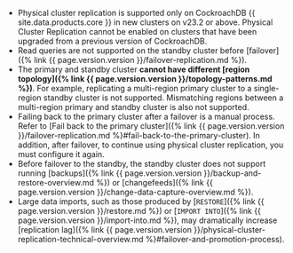 - Physical cluster replication is supported only on CockroachDB {{ site.data.products.core }} in new clusters on v23.2 or above. Physical Cluster Replication cannot be enabled on clusters that have been upgraded from a previous version of CockroachDB.
- Read queries are not supported on the standby cluster before [failover]({% link {{ page.version.version }}/failover-replication.md %}).
- The primary and standby cluster **cannot have different [region topology]({% link {{ page.version.version }}/topology-patterns.md %})**. For example, replicating a multi-region primary cluster to a single-region standby cluster is not supported. Mismatching regions between a multi-region primary and standby cluster is also not supported.
- Failing back to the primary cluster after a failover is a manual process. Refer to [Fail back to the primary cluster]({% link {{ page.version.version }}/failover-replication.md %}#fail-back-to-the-primary-cluster). In addition, after failover, to continue using physical cluster replication, you must configure it again.
- Before failover to the standby, the standby cluster does not support running [backups]({% link {{ page.version.version }}/backup-and-restore-overview.md %}) or [changefeeds]({% link {{ page.version.version }}/change-data-capture-overview.md %}).
- Large data imports, such as those produced by [`RESTORE`]({% link {{ page.version.version }}/restore.md %}) or [`IMPORT INTO`]({% link {{ page.version.version }}/import-into.md %}), may dramatically increase [replication lag]({% link {{ page.version.version }}/physical-cluster-replication-technical-overview.md %}#failover-and-promotion-process).
